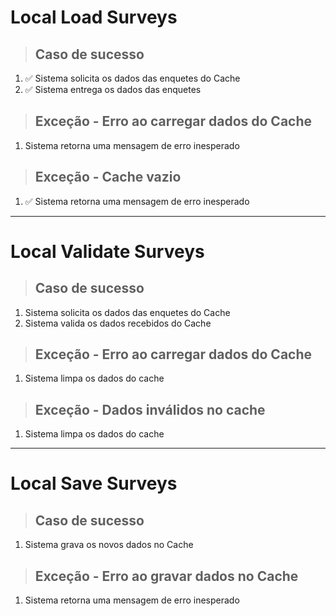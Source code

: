 # Local Load Surveys

> ## Caso de sucesso

1. ✅ Sistema solicita os dados das enquetes do Cache
2. ✅ Sistema entrega os dados das enquetes

> ## Exceção - Erro ao carregar dados do Cache

1. Sistema retorna uma mensagem de erro inesperado

> ## Exceção - Cache vazio

1. ✅ Sistema retorna uma mensagem de erro inesperado

---

# Local Validate Surveys

> ## Caso de sucesso

1. Sistema solicita os dados das enquetes do Cache
2. Sistema valida os dados recebidos do Cache

> ## Exceção - Erro ao carregar dados do Cache

1. Sistema limpa os dados do cache

> ## Exceção - Dados inválidos no cache

1. Sistema limpa os dados do cache

---

# Local Save Surveys

> ## Caso de sucesso

1. Sistema grava os novos dados no Cache

> ## Exceção - Erro ao gravar dados no Cache

1. Sistema retorna uma mensagem de erro inesperado
